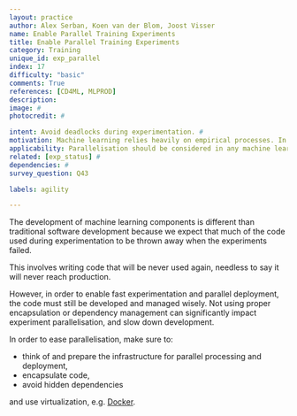 ```yaml
---
layout: practice
author: Alex Serban, Koen van der Blom, Joost Visser
name: Enable Parallel Training Experiments
title: Enable Parallel Training Experiments
category: Training
unique_id: exp_parallel
index: 17
difficulty: "basic"
comments: True
references: [CD4ML, MLPROD]
description:
image: #
photocredit: #

intent: Avoid deadlocks during experimentation. #
motivation: Machine learning relies heavily on empirical processes. In order to allow fast experimentation and avoid deadlocks, it is recommended to think upfront of experiment parallelisation. #
applicability: Parallelisation should be considered in any machine learning application.
related: [exp_status] #
dependencies: #
survey_question: Q43

labels: agility

---
```


The development of machine learning components is different than traditional software development because we expect that much of the code used during experimentation to be thrown away when the experiments failed.


This involves writing code that will be never used again, needless to say it will never reach production.


However, in order to enable fast experimentation and parallel deployment, the code must still be developed and managed wisely.
Not using proper encapsulation or dependency management can significantly impact experiment parallelisation, and slow down development.


In order to ease parallelisation, make sure to:
- think of and prepare the infrastructure for parallel processing and deployment,
- encapsulate code,
- avoid hidden dependencies


and use virtualization, e.g. <a href="https://www.docker.com/">Docker</a>.


